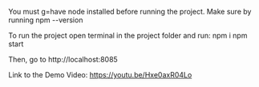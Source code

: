 You must g=have node installed before running the project.
Make sure by running npm --version

To run the project open terminal in the project folder and run:
npm i
npm start

Then, go to http://localhost:8085

Link to the Demo Video: https://youtu.be/Hxe0axR04Lo